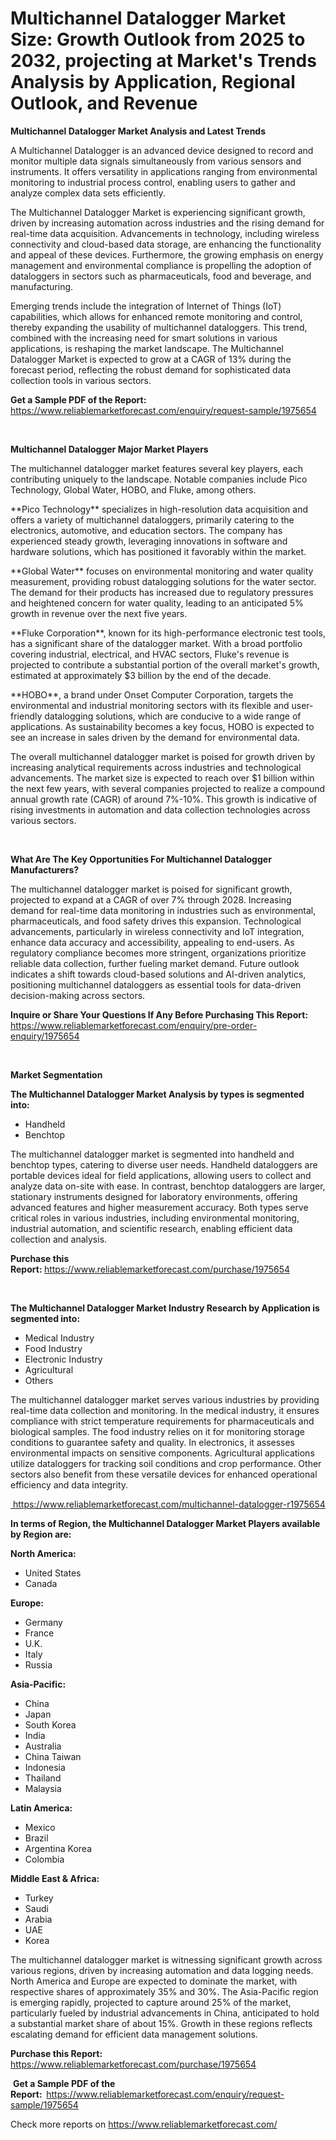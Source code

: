 <p><h1>Multichannel Datalogger Market Size: Growth Outlook from 2025 to 2032, projecting at Market's Trends Analysis by Application, Regional Outlook, and Revenue</h1></p><p><strong>Multichannel Datalogger Market Analysis and Latest Trends</strong></p>
<p><p>A Multichannel Datalogger is an advanced device designed to record and monitor multiple data signals simultaneously from various sensors and instruments. It offers versatility in applications ranging from environmental monitoring to industrial process control, enabling users to gather and analyze complex data sets efficiently. </p><p>The Multichannel Datalogger Market is experiencing significant growth, driven by increasing automation across industries and the rising demand for real-time data acquisition. Advancements in technology, including wireless connectivity and cloud-based data storage, are enhancing the functionality and appeal of these devices. Furthermore, the growing emphasis on energy management and environmental compliance is propelling the adoption of dataloggers in sectors such as pharmaceuticals, food and beverage, and manufacturing. </p><p>Emerging trends include the integration of Internet of Things (IoT) capabilities, which allows for enhanced remote monitoring and control, thereby expanding the usability of multichannel dataloggers. This trend, combined with the increasing need for smart solutions in various applications, is reshaping the market landscape. The Multichannel Datalogger Market is expected to grow at a CAGR of 13% during the forecast period, reflecting the robust demand for sophisticated data collection tools in various sectors.</p></p>
<p><strong>Get a Sample PDF of the Report:&nbsp;</strong> <a href="https://www.reliablemarketforecast.com/enquiry/request-sample/1975654?utm_campaign=2950&utm_medium=2&utm_source=Github&utm_content=ia&utm_term=10042025&utm_id=multichannel-datalogger">https://www.reliablemarketforecast.com/enquiry/request-sample/1975654</a></p>
<p>&nbsp;</p>
<p><strong>Multichannel Datalogger Major Market Players</strong></p>
<p><p>The multichannel datalogger market features several key players, each contributing uniquely to the landscape. Notable companies include Pico Technology, Global Water, HOBO, and Fluke, among others.</p><p>**Pico Technology** specializes in high-resolution data acquisition and offers a variety of multichannel dataloggers, primarily catering to the electronics, automotive, and education sectors. The company has experienced steady growth, leveraging innovations in software and hardware solutions, which has positioned it favorably within the market.</p><p>**Global Water** focuses on environmental monitoring and water quality measurement, providing robust datalogging solutions for the water sector. The demand for their products has increased due to regulatory pressures and heightened concern for water quality, leading to an anticipated 5% growth in revenue over the next five years.</p><p>**Fluke Corporation**, known for its high-performance electronic test tools, has a significant share of the datalogger market. With a broad portfolio covering industrial, electrical, and HVAC sectors, Fluke's revenue is projected to contribute a substantial portion of the overall market's growth, estimated at approximately $3 billion by the end of the decade.</p><p>**HOBO**, a brand under Onset Computer Corporation, targets the environmental and industrial monitoring sectors with its flexible and user-friendly datalogging solutions, which are conducive to a wide range of applications. As sustainability becomes a key focus, HOBO is expected to see an increase in sales driven by the demand for environmental data.</p><p>The overall multichannel datalogger market is poised for growth driven by increasing analytical requirements across industries and technological advancements. The market size is expected to reach over $1 billion within the next few years, with several companies projected to realize a compound annual growth rate (CAGR) of around 7%-10%. This growth is indicative of rising investments in automation and data collection technologies across various sectors.</p></p>
<p>&nbsp;</p>
<p><strong>What Are The Key Opportunities For Multichannel Datalogger Manufacturers?</strong></p>
<p><p>The multichannel datalogger market is poised for significant growth, projected to expand at a CAGR of over 7% through 2028. Increasing demand for real-time data monitoring in industries such as environmental, pharmaceuticals, and food safety drives this expansion. Technological advancements, particularly in wireless connectivity and IoT integration, enhance data accuracy and accessibility, appealing to end-users. As regulatory compliance becomes more stringent, organizations prioritize reliable data collection, further fueling market demand. Future outlook indicates a shift towards cloud-based solutions and AI-driven analytics, positioning multichannel dataloggers as essential tools for data-driven decision-making across sectors.</p></p>
<p><strong>Inquire or Share Your Questions If Any Before Purchasing This Report:</strong> <a href="https://www.reliablemarketforecast.com/enquiry/pre-order-enquiry/1975654?utm_campaign=2950&utm_medium=2&utm_source=Github&utm_content=ia&utm_term=10042025&utm_id=multichannel-datalogger">https://www.reliablemarketforecast.com/enquiry/pre-order-enquiry/1975654</a></p>
<p>&nbsp;</p>
<p><strong>Market Segmentation</strong></p>
<p><strong>The Multichannel Datalogger Market Analysis by types is segmented into:</strong></p>
<p><ul><li>Handheld</li><li>Benchtop</li></ul></p>
<p><p>The multichannel datalogger market is segmented into handheld and benchtop types, catering to diverse user needs. Handheld dataloggers are portable devices ideal for field applications, allowing users to collect and analyze data on-site with ease. In contrast, benchtop dataloggers are larger, stationary instruments designed for laboratory environments, offering advanced features and higher measurement accuracy. Both types serve critical roles in various industries, including environmental monitoring, industrial automation, and scientific research, enabling efficient data collection and analysis.</p></p>
<p><strong>Purchase this Report:&nbsp;</strong><a href="https://www.reliablemarketforecast.com/purchase/1975654?utm_campaign=2950&utm_medium=2&utm_source=Github&utm_content=ia&utm_term=10042025&utm_id=multichannel-datalogger">https://www.reliablemarketforecast.com/purchase/1975654</a></p>
<p>&nbsp;</p>
<p><strong>The Multichannel Datalogger Market Industry Research by Application is segmented into:</strong></p>
<p><ul><li>Medical Industry</li><li>Food Industry</li><li>Electronic Industry</li><li>Agricultural</li><li>Others</li></ul></p>
<p><p>The multichannel datalogger market serves various industries by providing real-time data collection and monitoring. In the medical industry, it ensures compliance with strict temperature requirements for pharmaceuticals and biological samples. The food industry relies on it for monitoring storage conditions to guarantee safety and quality. In electronics, it assesses environmental impacts on sensitive components. Agricultural applications utilize dataloggers for tracking soil conditions and crop performance. Other sectors also benefit from these versatile devices for enhanced operational efficiency and data integrity.</p></p>
<p><a href="https://www.reliablemarketforecast.com/multichannel-datalogger-r1975654?utm_campaign=2950&utm_medium=2&utm_source=Github&utm_content=ia&utm_term=10042025&utm_id=multichannel-datalogger">&nbsp;https://www.reliablemarketforecast.com/multichannel-datalogger-r1975654</a></p>
<p><strong>In terms of Region, the Multichannel Datalogger Market Players available by Region are:</strong></p>
<p>
    <p> <strong> North America: </strong>
        <ul>
            <li>United States</li>
            <li>Canada</li>
        </ul>
        </p> 
    <p> <strong> Europe: </strong>
        <ul>
            <li>Germany</li>
            <li>France</li>
            <li>U.K.</li>
            <li>Italy</li>
            <li>Russia</li>
        </ul>
        </p> 
    <p> <strong> Asia-Pacific: </strong>
        <ul>
            <li>China</li>
            <li>Japan</li>
            <li>South Korea</li>
            <li>India</li>
            <li>Australia</li>
            <li>China Taiwan</li>
            <li>Indonesia</li>
            <li>Thailand</li>
            <li>Malaysia</li>
        </ul>
        </p> 
    <p> <strong> Latin America: </strong>
        <ul>
            <li>Mexico</li>
            <li>Brazil</li>
            <li>Argentina Korea</li>
            <li>Colombia</li>
        </ul>
        </p> 
    <p> <strong> Middle East & Africa: </strong>
        <ul>
            <li>Turkey</li>
            <li>Saudi</li>
            <li>Arabia</li>
            <li>UAE</li>
            <li>Korea</li>
        </ul>
    </p>
    </p>
<p><p>The multichannel datalogger market is witnessing significant growth across various regions, driven by increasing automation and data logging needs. North America and Europe are expected to dominate the market, with respective shares of approximately 35% and 30%. The Asia-Pacific region is emerging rapidly, projected to capture around 25% of the market, particularly fueled by industrial advancements in China, anticipated to hold a substantial market share of about 15%. Growth in these regions reflects escalating demand for efficient data management solutions.</p></p>
<p><strong>Purchase this Report: </strong><a href="https://www.reliablemarketforecast.com/purchase/1975654?utm_campaign=2950&utm_medium=2&utm_source=Github&utm_content=ia&utm_term=10042025&utm_id=multichannel-datalogger">https://www.reliablemarketforecast.com/purchase/1975654</a></p>
<p>&nbsp;<strong>Get a Sample PDF of the Report:&nbsp;&nbsp;</strong><a href="https://www.reliablemarketforecast.com/enquiry/request-sample/1975654?utm_campaign=2950&utm_medium=2&utm_source=Github&utm_content=ia&utm_term=10042025&utm_id=multichannel-datalogger">https://www.reliablemarketforecast.com/enquiry/request-sample/1975654</a></p>
<p><strong></strong></p>
<p>Check more reports on <a href="https://www.reliablemarketforecast.com/?utm_campaign=2950&utm_medium=2&utm_source=Github&utm_content=ia&utm_term=10042025&utm_id=multichannel-datalogger">https://www.reliablemarketforecast.com/</a></p>